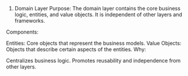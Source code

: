 1. Domain Layer
Purpose:
The domain layer contains the core business logic, entities, and value objects. It is independent of other layers and frameworks.

Components:

Entities: Core objects that represent the business models.
Value Objects: Objects that describe certain aspects of the entities.
Why:

Centralizes business logic.
Promotes reusability and independence from other layers.